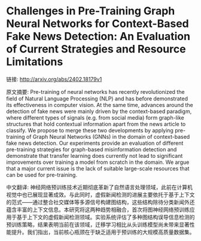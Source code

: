 # Challenges in Pre-Training Graph Neural Networks for Context-Based Fake News Detection: An Evaluation of Current Strategies and Resource Limitations

链接: http://arxiv.org/abs/2402.18179v1

原文摘要:
Pre-training of neural networks has recently revolutionized the field of
Natural Language Processing (NLP) and has before demonstrated its effectiveness
in computer vision. At the same time, advances around the detection of fake
news were mainly driven by the context-based paradigm, where different types of
signals (e.g. from social media) form graph-like structures that hold
contextual information apart from the news article to classify. We propose to
merge these two developments by applying pre-training of Graph Neural Networks
(GNNs) in the domain of context-based fake news detection. Our experiments
provide an evaluation of different pre-training strategies for graph-based
misinformation detection and demonstrate that transfer learning does currently
not lead to significant improvements over training a model from scratch in the
domain. We argue that a major current issue is the lack of suitable large-scale
resources that can be used for pre-training.

中文翻译:
神经网络预训练技术近期彻底革新了自然语言处理领域，此前在计算机视觉中也已展现显著成效。与此同时，虚假新闻检测的进展主要依托于基于上下文的范式——通过整合社交媒体等多源信号构建图结构，这些结构除待分类新闻外还蕴含丰富的上下文信息。本研究将这两种趋势相融合，首次将图神经网络预训练应用于基于上下文的虚假新闻检测领域。实验系统评估了多种图结构误导信息检测的预训练策略，结果表明当前在该领域，迁移学习相比从头训练模型尚未带来显著性能提升。我们指出，当前核心瓶颈在于缺乏适用于预训练的大规模高质量数据集。
